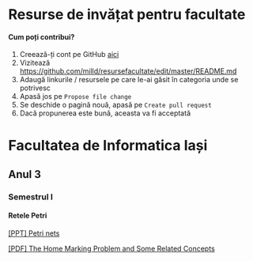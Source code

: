# Resurse de invățat pentru facultate

#### Cum poți contribui?

1. Creează-ți cont pe GitHub [aici](https://github.com/join)
2. Vizitează https://github.com/milld/resursefacultate/edit/master/README.md
3. Adaugă linkurile / resursele pe care le-ai găsit în categoria unde se potrivesc
4. Apasă jos pe `Propose file change`
5. Se deschide o pagină nouă, apasă pe `Create pull request`
6. Dacă propunerea este bună, aceasta va fi acceptată

# Facultatea de Informatica Iași

## Anul 3

### Semestrul I

#### Retele Petri

[[PPT] Petri nets](http://www.emse.fr/~xie/SJTU/Ch3.ppt)

[[PDF] The Home Marking Problem and Some Related Concepts](http://citeseerx.ist.psu.edu/viewdoc/download?doi=10.1.1.10.2786&rep=rep1&type=pdf)
